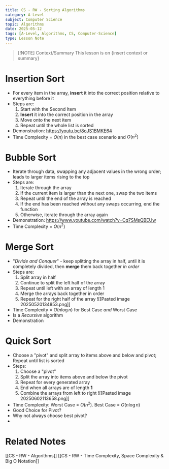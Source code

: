 ```yaml
---
title: CS - RW - Sorting Algorithms
category: A-Level
subject: Computer Science
topic: Algorithms
date: 2025-05-12
tags: [A-Level, Algorithms, CS, Computer-Science]
type: Lesson Note
---
```


> [!NOTE] Context/Summary
> This lesson is on {insert context or summary}
# Insertion Sort
- For every item in the array, **insert** it into the correct position relative to everything before it
- Steps are:
	1) Start with the Second Item
	2) **Insert** it into the correct position in the array
	3) Move onto the next item
	4) Repeat until the whole list is sorted
- Demonstration: https://youtu.be/8oJS1BMKE64
- Time Complexity = $O(n$) in the best case scenario and $O(n^2)$

# Bubble Sort
- Iterate through data, swapping any adjacent values in the wrong order; leads to larger items rising to the top
- Steps are:
	1) Iterate through the array
	2) If the current item is larger than the next one, swap the two items
	3) Repeat until the end of the array is reached
	4) If the end has been reached without any swaps occurring, end the function
	5) Otherwise, iterate through the array again
- Demonstration: https://www.youtube.com/watch?v=Cq7SMsQBEUw
- Time Complexity = $O(n^2)$ 

# Merge Sort
- "*Divide and Conquer*" - keep splitting the array in half, until it is completely divided, then **merge** them back together *in order*
- Steps are:
	1) Split array in half
	2) Continue to split the left half of the array
	3) Repeat until left with an array of length 1
	4) Merge the arrays back together in order
	5) Repeat for the right half of the array ![[Pasted image 20250520134853.png]]
- Time Complexity = $O(n\log n)$ for Best Case *and* Worst Case
- Is a *Recursive* algorithm
- Demonstration

# Quick Sort
- Choose a "pivot" and split array to items above and below and pivot; Repeat until list is sorted
- Steps:
	1) Choose a "pivot"
	2) Split the array into items above and below the pivot
	3) Repeat for every generated array
	4) End when all arrays are of length **1**
	5) Combine the arrays from left to right ![[Pasted image 20250602113658.png]]
- Time Complexity: Worst Case = $O(n^2)$. Best Case = $O(n\log n)$ 
- Good Choice for Pivot?
- Why not always choose best pivot?
-
# Related Notes
[[CS - RW - Algorithms]]
[[CS - RW - Time Complexity, Space Complexity & Big O Notation]]